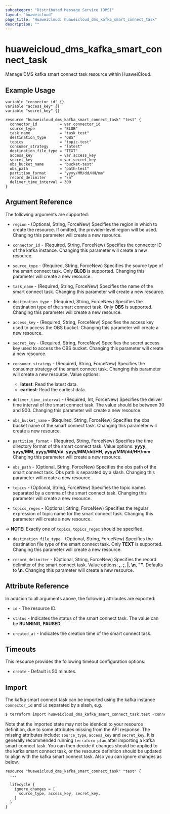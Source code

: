 ```yaml
---
subcategory: "Distributed Message Service (DMS)"
layout: "huaweicloud"
page_title: "HuaweiCloud: huaweicloud_dms_kafka_smart_connect_task"
description: ""
---
```


# huaweicloud_dms_kafka_smart_connect_task

Manage DMS kafka smart connect task resource within HuaweiCloud.

## Example Usage

```hcl
variable "connector_id" {}
variable "access_key" {}
variable "secret_key" {}

resource "huaweicloud_dms_kafka_smart_connect_task" "test" {
  connector_id          = var.connector_id
  source_type           = "BLOB"
  task_name             = "task_test"
  destination_type      = "OBS"
  topics                = "topic-test"
  consumer_strategy     = "latest"
  destination_file_type = "TEXT"
  access_key            = var.access_key
  secret_key            = var.secret_key
  obs_bucket_name       = "bucket-test"
  obs_path              = "path-test"
  partition_format      = "yyyy/MM/dd/HH/mm"
  record_delimiter      = "\n"
  deliver_time_interval = 300
}
```

## Argument Reference

The following arguments are supported:

* `region` - (Optional, String, ForceNew) Specifies the region in which to create the resource.
  If omitted, the provider-level region will be used. Changing this parameter will create a new resource.

* `connector_id` - (Required, String, ForceNew) Specifies the connector ID of the kafka instance.
  Changing this parameter will create a new resource.

* `source_type` - (Required, String, ForceNew) Specifies the source type of the smart connect task.
  Only **BLOB** is supported. Changing this parameter will create a new resource.

* `task_name` - (Required, String, ForceNew) Specifies the name of the smart connect task.
  Changing this parameter will create a new resource.

* `destination_type` - (Required, String, ForceNew) Specifies the destination type of the smart connect task.
  Only **OBS** is supported. Changing this parameter will create a new resource.

* `access_key` - (Required, String, ForceNew) Specifies the access key used to access the OBS bucket.
  Changing this parameter will create a new resource.

* `secret_key` - (Required, String, ForceNew) Specifies the secret access key used to access the OBS bucket.
  Changing this parameter will create a new resource.

* `consumer_strategy` - (Required, String, ForceNew) Specifies the consumer strategy of the smart connect task.
  Changing this parameter will create a new resource.
  Value options:
  + **latest**: Read the latest data.
  + **earliest**: Read the earliest data.

* `deliver_time_interval` - (Required, Int, ForceNew) Specifies the deliver time interval of the smart connect task.
  The value should be between 30 and 900. Changing this parameter will create a new resource.

* `obs_bucket_name` - (Required, String, ForceNew) Specifies the obs bucket name of the smart connect task.
  Changing this parameter will create a new resource.

* `partition_format` - (Required, String, ForceNew) Specifies the time directory format of the smart connect task.
  Value options: **yyyy**, **yyyy/MM**, **yyyy/MM/dd**, **yyyy/MM/dd/HH**, **yyyy/MM/dd/HH/mm**.
  Changing this parameter will create a new resource.

* `obs_path` - (Optional, String, ForceNew) Specifies the obs path of the smart connect task.
  Obs path is separated by a slash. Changing this parameter will create a new resource.

* `topics` - (Optional, String, ForceNew) Specifies the topic names separated by a comma of the smart connect task.
  Changing this parameter will create a new resource.

* `topics_regex` - (Optional, String, ForceNew) Specifies the regular expression of topic name for the smart connect task.
  Changing this parameter will create a new resource.

-> **NOTE:** Exactly one of `topics`, `topics_regex` should be specified.

* `destination_file_type` - (Optional, String, ForceNew) Specifies the destination file type of the smart connect task.
  Only **TEXT** is supported. Changing this parameter will create a new resource.

* `record_delimiter` - (Optional, String, ForceNew) Specifies the record delimiter of the smart connect task.
  Value options: **,**, **;**, **|**, **\n**, **""**. Defaults to **\n**.
  Changing this parameter will create a new resource.

## Attribute Reference

In addition to all arguments above, the following attributes are exported:

* `id` - The resource ID.

* `status` - Indicates the status of the smart connect task. The value can be **RUNNING**, **PAUSED**.

* `created_at` - Indicates the creation time of the smart connect task.

## Timeouts

This resource provides the following timeout configuration options:

* `create` - Default is 50 minutes.

## Import

The kafka smart connect task can be imported using the kafka instance `connector_id` and `id` separated by a slash, e.g.

```bash
$ terraform import huaweicloud_dms_kafka_smart_connect_task.test <connector_id>/<id>
```

Note that the imported state may not be identical to your resource definition, due to some attributes missing from
the API response. The missing attributes include: `source_type`, `access_key` and `secret_key`.
It is generally recommended running `terraform plan` after importing a kafka smart connect task.
You can then decide if changes should be applied to the kafka smart connect task, or the resource definition
should be updated to align with the kafka smart connect task. Also you can ignore changes as below.

```hcl
resource "huaweicloud_dms_kafka_smart_connect_task" "test" {
  ...

  lifecycle {
    ignore_changes = [
      source_type, access_key, secret_key,
    ]
  }
}
```
